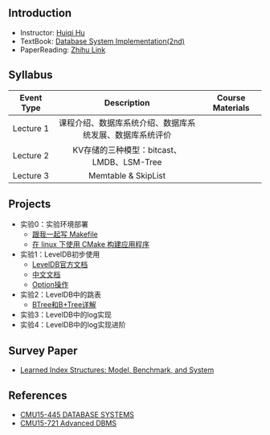## Introduction
- Instructor: [Huiqi Hu](https://dase314ecnu.github.io/huiqihu.github.io/)
- TextBook: [Database System Implementation(2nd)](http://infolab.stanford.edu/~ullman/dbsi.html)
- PaperReading: [Zhihu Link](https://zhuanlan.zhihu.com/p/91434149)

## Syllabus

|Event Type | Description |Course Materials|
|:--:|:--:|:--:|
|Lecture 1 |课程介绍、数据库系统介绍、数据库系统发展、数据库系统评价 | |
|Lecture 2 |KV存储的三种模型：bitcast、LMDB、LSM-Tree | |
|Lecture 3 | Memtable & SkipList | |


## Projects
- 实验0：实验环境部署
  - [跟我一起写 Makefile](https://blog.csdn.net/haoel/article/details/2886)
  - [在 linux 下使用 CMake 构建应用程序](https://www.ibm.com/developerworks/cn/linux/l-cn-cmake/)
- 实验1：LevelDB初步使用
  - [LevelDB官方文档](https://github.com/google/leveldb/blob/master/doc/index.md)
  - [中文文档](https://blog.csdn.net/doc_sgl/article/details/52824426)
  - [Option操作](https://blog.csdn.net/H514434485/article/details/103652067)
- 实验2：LevelDB中的跳表
  - [BTree和B+Tree详解](https://www.cnblogs.com/vianzhang/p/7922426.html)
- 实验3：LevelDB中的log实现
- 实验4：LevelDB中的log实现进阶

## Survey Paper
- [Learned Index Structures: Model, Benchmark, and System](learned_index_pli.pdf)

## References
- [CMU15-445 DATABASE SYSTEMS](https://15445.courses.cs.cmu.edu/fall2019/)
- [CMU15-721 Advanced DBMS](https://15721.courses.cs.cmu.edu/spring2020/projects.html)
